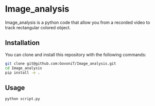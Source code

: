 # Image_analysis

Image_analysis is a python code that allow you from a recorded video to track rectangular colored object.

## Installation

You can clone and install this repository with the following commands:

```bash
git clone git@github.com:GovoniT/Image_analysis.git
cd Image_analysis
pip install -e .
```

## Usage

```text
python script.py

```
